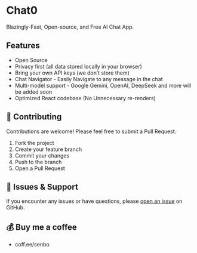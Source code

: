 # Chat0

Blazingly-Fast, Open-source, and Free AI Chat App.

## Features

- Open Source
- Privacy first (all data stored locally in your browser)
- Bring your own API keys (we don’t store them)
- Chat Navigator - Easily Navigate to any message in the chat
- Multi-model support - Google Gemini, OpenAI, DeepSeek and more will be added soon
- Optimized React codebase (No Unnecessary re-renders)

## 🤝 Contributing

Contributions are welcome! Please feel free to submit a Pull Request.

1. Fork the project
2. Create your feature branch
3. Commit your changes
4. Push to the branch
5. Open a Pull Request

## 🐛 Issues & Support

If you encounter any issues or have questions, please [open an issue](https://github.com/senbo1/chat0/issues) on GitHub.

## 💰 Buy me a coffee

- coff.ee/senbo
